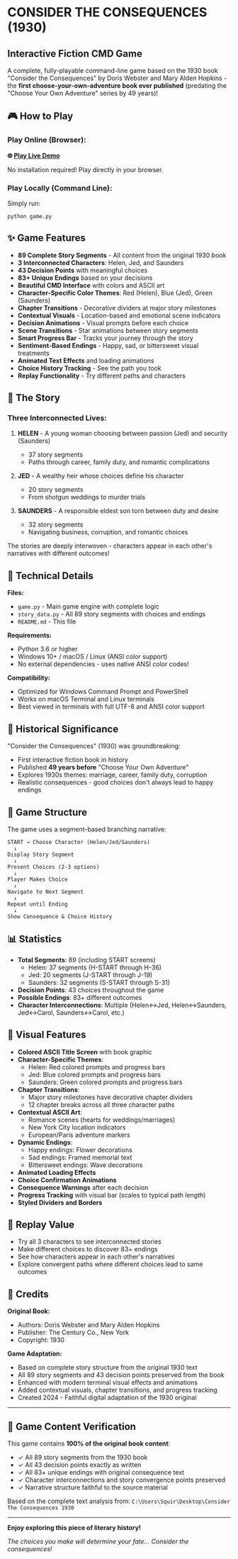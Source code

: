 # CONSIDER THE CONSEQUENCES (1930)
## Interactive Fiction CMD Game

A complete, fully-playable command-line game based on the 1930 book "Consider the Consequences" by Doris Webster and Mary Alden Hopkins - the **first choose-your-own-adventure book ever published** (predating the "Choose Your Own Adventure" series by 49 years)!

## 🎮 How to Play

### Play Online (Browser):
**🌐 [Play Live Demo](https://ringmast4r.github.io/CTC-Game-LIVE-DEMO/)**

No installation required! Play directly in your browser.

### Play Locally (Command Line):
Simply run:
```
python game.py
```

## ✨ Game Features

- **89 Complete Story Segments** - All content from the original 1930 book
- **3 Interconnected Characters**: Helen, Jed, and Saunders
- **43 Decision Points** with meaningful choices
- **83+ Unique Endings** based on your decisions
- **Beautiful CMD Interface** with colors and ASCII art
- **Character-Specific Color Themes**: Red (Helen), Blue (Jed), Green (Saunders)
- **Chapter Transitions** - Decorative dividers at major story milestones
- **Contextual Visuals** - Location-based and emotional scene indicators
- **Decision Animations** - Visual prompts before each choice
- **Scene Transitions** - Star animations between story segments
- **Smart Progress Bar** - Tracks your journey through the story
- **Sentiment-Based Endings** - Happy, sad, or bittersweet visual treatments
- **Animated Text Effects** and loading animations
- **Choice History Tracking** - See the path you took
- **Replay Functionality** - Try different paths and characters

## 📖 The Story

### Three Interconnected Lives:

1. **HELEN** - A young woman choosing between passion (Jed) and security (Saunders)
   - 37 story segments
   - Paths through career, family duty, and romantic complications

2. **JED** - A wealthy heir whose choices define his character
   - 20 story segments
   - From shotgun weddings to murder trials

3. **SAUNDERS** - A responsible eldest son torn between duty and desire
   - 32 story segments
   - Navigating business, corruption, and romantic choices

The stories are deeply interwoven - characters appear in each other's narratives with different outcomes!

## 🎯 Technical Details

**Files:**
- `game.py` - Main game engine with complete logic
- `story_data.py` - All 89 story segments with choices and endings
- `README.md` - This file

**Requirements:**
- Python 3.6 or higher
- Windows 10+ / macOS / Linux (ANSI color support)
- No external dependencies - uses native ANSI color codes!

**Compatibility:**
- Optimized for Windows Command Prompt and PowerShell
- Works on macOS Terminal and Linux terminals
- Best viewed in terminals with full UTF-8 and ANSI color support

## 🌟 Historical Significance

"Consider the Consequences" (1930) was groundbreaking:
- First interactive fiction book in history
- Published **49 years before** "Choose Your Own Adventure"
- Explores 1930s themes: marriage, career, family duty, corruption
- Realistic consequences - good choices don't always lead to happy endings

## 🚀 Game Structure

The game uses a segment-based branching narrative:
```
START → Choose Character (Helen/Jed/Saunders)
  ↓
Display Story Segment
  ↓
Present Choices (2-3 options)
  ↓
Player Makes Choice
  ↓
Navigate to Next Segment
  ↓
Repeat until Ending
  ↓
Show Consequence & Choice History
```

## 📊 Statistics

- **Total Segments**: 89 (including START screens)
  - Helen: 37 segments (H-START through H-36)
  - Jed: 20 segments (J-START through J-19)
  - Saunders: 32 segments (S-START through S-31)
- **Decision Points**: 43 choices throughout the game
- **Possible Endings**: 83+ different outcomes
- **Character Interconnections**: Multiple (Helen↔Jed, Helen↔Saunders, Jed↔Carol, Saunders↔Carol, etc.)

## 🎨 Visual Features

- **Colored ASCII Title Screen** with book graphic
- **Character-Specific Themes**:
  - Helen: Red colored prompts and progress bars
  - Jed: Blue colored prompts and progress bars
  - Saunders: Green colored prompts and progress bars
- **Chapter Transitions**:
  - Major story milestones have decorative chapter dividers
  - 12 chapter breaks across all three character paths
- **Contextual ASCII Art**:
  - Romance scenes (hearts for weddings/marriages)
  - New York City location indicators
  - European/Paris adventure markers
- **Dynamic Endings**:
  - Happy endings: Flower decorations
  - Sad endings: Framed memorial text
  - Bittersweet endings: Wave decorations
- **Animated Loading Effects**
- **Choice Confirmation Animations**
- **Consequence Warnings** after each decision
- **Progress Tracking** with visual bar (scales to typical path length)
- **Styled Dividers and Borders**

## 🔄 Replay Value

- Try all 3 characters to see interconnected stories
- Make different choices to discover 83+ endings
- See how characters appear in each other's narratives
- Explore convergent paths where different choices lead to same outcomes

## 📝 Credits

**Original Book:**
- Authors: Doris Webster and Mary Alden Hopkins
- Publisher: The Century Co., New York
- Copyright: 1930

**Game Adaptation:**
- Based on complete story structure from the original 1930 text
- All 89 story segments and 43 decision points preserved from the book
- Enhanced with modern terminal visual effects and animations
- Added contextual visuals, chapter transitions, and progress tracking
- Created 2024 - Faithful digital adaptation of the 1930 original

---

## 🎯 Game Content Verification

This game contains **100% of the original book content**:
- ✓ All 89 story segments from the 1930 book
- ✓ All 43 decision points exactly as written
- ✓ All 83+ unique endings with original consequence text
- ✓ Character interconnections and story convergence points preserved
- ✓ Narrative structure faithful to the source material

Based on the complete text analysis from: `C:\Users\Squir\Desktop\Consider The Consequences 1930`

---

**Enjoy exploring this piece of literary history!**

*The choices you make will determine your fate... Consider the consequences!*
